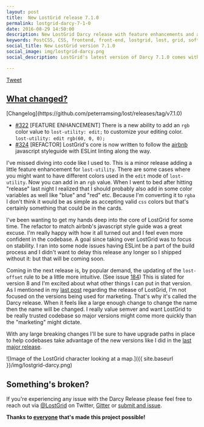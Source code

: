```yaml
---
layout: post
title:  New LostGrid release 7.1.0
permalink: lostgrid-darcy-7-1-0
date: 2016-08-29 14:50:00
description: New LostGrid Darcy release with feature enhancements and a major under-the-hood refactor.
keywords: PostCSS, CSS, frontend, front-end, lostgrid, lost, grid, software-release
social_title: New LostGrid version 7.1.0
social_image: img/lostgrid-darcy.png
social_description: LostGrid's latest version of Darcy 7.1.0 comes with a new utility feature and refactored core using Airbnb's ESLint configuration

---
```

<a href="https://twitter.com/share" class="twitter-share-button" data-url="{{ page.url | prepend: site.url }}" data-text="{{ page.description }}" data-via="LostGrid" data-related="peterramsing">Tweet</a> <script>!function(d,s,id){var js,fjs=d.getElementsByTagName(s)[0],p=/^http:/.test(d.location)?'http':'https';if(!d.getElementById(id)){js=d.createElement(s);js.id=id;js.src=p+'://platform.twitter.com/widgets.js';fjs.parentNode.insertBefore(js,fjs);}}(document, 'script', 'twitter-wjs');</script>


<h2 id="what-changed"><a href="#what-changed">What changed?</a></h2>
[Changelog](https://github.com/peterramsing/lost/releases/tag/v7.1.0)


* [#322](https://github.com/peterramsing/lost/pull/322) [FEATURE ENHANCEMENT] There is a new ability to add an `rgb` color value to `lost-utility: edit;` to customize your editing color. `lost-utility: edit rgb(60, 0, 0);`
* [#324](https://github.com/peterramsing/lost/pull/324) [REFACTOR] LostGrid's core is now written to follow the [airbnb](https://github.com/airbnb/javascript) javascript styleguide with ESLint linting along the way.

I've missed diving into code like I used to. This is a minor release adding a little feature enhancement for `lost-utility`. There are some cases where you might want to have different colors used in the `edit` mode of `lost-utility`. Now you can add in an `rgb` value. When I went to bed after hitting "release" last night I realized that I should probably also add in some color variables as well like "blue" and "red" etc. Because I'm converting it to `rgba` I don't think it would be as simple as accepting valid `css` colors but that's certainly something that could be in the cards.

I've been wanting to get my hands deep into the core of LostGrid for some time. The refactor to match airbnb's javascript style guide was a great excuse. I'm really happy with how it all turned out and I feel even more confident in the codebase. A goal since taking over LostGrid was to focus on stability. I ran into some node issues having ESLint be a part of the build process and I didn't want to delay this release any longer so I shipped without it: but that will be coming soon.

Coming in the next release is, by popular demand, the updating of the `lost-offset` rule to be a little more intuitive. (See issue [184](https://github.com/peterramsing/lost/issues/184)) This is slated for version 8 and I'm excited about what other things I can put in that version. As I mentioned in my [last post](/lost-grid-darcy-release) regarding the release of LostGrid, I'm not focused on the versions being used for marketing. That's why it's called the Darcy release. When it feels like a large enough change to change the name then the name will be changed. I really value semver and want LostGrid to be really trusted codebase so major versions might come more quickly than the "marketing" might dictate.

With any large breaking changes I'll be sure to have upgrade paths in place to help codebases take advantage of the new versions like I did in the [last major release](/lost-grid-darcy-release#what-breaking-changes-are-there).

![Image of the LostGrid character looking at a map.]({{ site.baseurl }}/img/lostgrid-darcy.png)


## Something's broken?
If you're experiencing any issue with the Darcy Release please feel free to reach out via [@LostGrid](https://twitter.com/lostgrid) on Twitter, [Gitter](https://gitter.im/peterramsing/lost) or [submit and issue](https://github.com/peterramsing/lost/issues/new).

**Thanks to [everyone](https://github.com/peterramsing/lost/graphs/contributors) that's made this project possible!**
